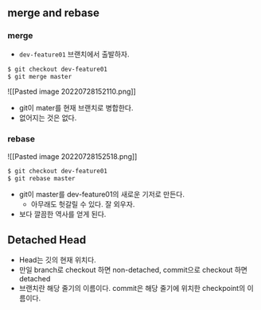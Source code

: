 ## merge and rebase

### merge 
- `dev-feature01` 브랜치에서 출발하자. 

```bash
$ git checkout dev-feature01
$ git merge master 
```

![[Pasted image 20220728152110.png]]

- git이 mater를 현재 브랜치로 병합한다. 
- 없어지는 것은 없다. 

### rebase

![[Pasted image 20220728152518.png]]

```bash
$ git checkout dev-feature01
$ git rebase master 
```

- git이 master를 dev-feature01의 새로운 기저로 만든다. 
	- 아무래도 헛갈릴 수 있다. 잘 외우자. 
- 보다 깔끔한 역사를 얻게 된다. 

## Detached Head 

- Head는 깃의 현재 위치다. 
- 만일 branch로 checkout 하면 non-detached, commit으로 checkout 하면 detached 
- 브랜치란 해당 줄기의 이름이다. commit은 해당 줄기에 위치한 checkpoint의 이름이다. 

